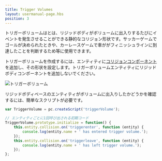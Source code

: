 ```yaml
---
title: Trigger Volumes
layout: usermanual-page.hbs
position: 3
---
```


トリガーボリュームはとは、リジッドボディがボリュームに出入りするたびにイベントを発生させることができる静的なコリジョン形状です。サッカーゲームでゴールが決められたときや、カーレースゲームで車ががフィニッシュラインに到達したことを判断するため等に使用できます。

トリガーボリュームを作成するには、エンティティに[コリジョンコンポーネント][1]を追加し、その形状を設定します。トリガーボリュームエンティティにリジッドボディコンポーネントを追加しないでください。

![トリガーボリューム][2]

リジッドボディベースのエンティティがボリュームに出入りしたかどうかを確認するには、簡単なスクリプトが必要です。

```javascript
var TriggerVolume = pc.createScript('triggerVolume');

// エンティティごとに1回呼び出される初期コード
TriggerVolume.prototype.initialize = function() {
    this.entity.collision.on('triggerenter', function (entity) {
        console.log(entity.name + ' has entered trigger volume.');
    });
    this.entity.collision.on('triggerleave', function (entity) {
        console.log(entity.name + ' has left trigger volume.');
    });
};
```

[1]: /user-manual/packs/components/collision
[2]: /images/user-manual/physics/trigger-volume.png
